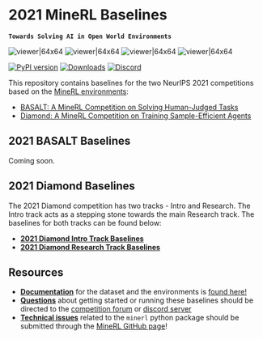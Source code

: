 # 2021 MineRL Baselines

**`Towards Solving AI in Open World Environments`**

![viewer|64x64](http://www.minerl.io/docs/_images/survival1.mp4.gif)
![viewer|64x64](http://www.minerl.io/docs/_images/survival2.mp4.gif)
![viewer|64x64](http://www.minerl.io/docs/_images/survival3.mp4.gif)
![viewer|64x64](http://www.minerl.io/docs/_images/survival4.mp4.gif)


[![PyPI version](https://badge.fury.io/py/minerl.svg)](https://badge.fury.io/py/minerl)
[![Downloads](https://pepy.tech/badge/minerl)](https://pepy.tech/project/minerl)
[![Discord](https://img.shields.io/discord/565639094860775436.svg?label=&logo=discord&logoColor=ffffff&color=7389D8&labelColor=6A7EC2)](https://discord.gg/BT9uegr)


This repository contains baselines for the two NeurIPS 2021 competitions based on the [MineRL environments](https://github.com/minerllabs/minerl):  
* [BASALT: A MineRL Competition on Solving Human-Judged Tasks](https://minerl.io/basalt/)  
* [Diamond: A MineRL Competition on Training Sample-Efficient Agents](https://www.aicrowd.com/challenges/neurips-2021-minerl-competition)  


## 2021 BASALT Baselines

Coming soon.

## 2021 Diamond Baselines
The 2021 Diamond competition has two tracks - Intro and Research. The Intro track acts as a stepping stone towards the main Research track. The baselines for both tracks can be found below:   

* [**2021 Diamond Intro Track Baselines**](https://github.com/KarolisRam/MineRL2021-Intro-baselines)  
* [**2021 Diamond Research Track Baselines**](https://github.com/KarolisRam/MineRL2021-Research-baselines)  

## Resources

* [**Documentation**](http://minerl.io/docs/) for the dataset and the environments is [found here!](http://minerl.io/docs/)
* [**Questions**](https://www.aicrowd.com/challenges/neurips-2021-minerl-competition/discussion) about getting started or running these baselines should be directed to the [competition forum](https://www.aicrowd.com/challenges/neurips-2021-minerl-competition/discussion) or [discord server](https://discord.gg/BT9uegr)
* [**Technical issues**](https://github.com/minerllabs/minerl/issues) related to the `minerl` python package should be submitted through the [MineRL GitHub page](https://github.com/minerllabs/minerl/issues)! 
